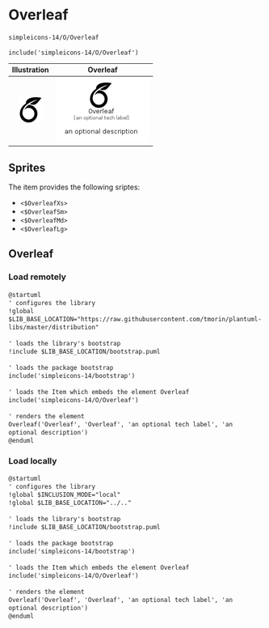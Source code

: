 # Overleaf


```text
simpleicons-14/O/Overleaf
```

```text
include('simpleicons-14/O/Overleaf')
```



| Illustration | Overleaf |
| :---: | :---: |
| ![illustration for Illustration](../../simpleicons-14/O/Overleaf.png) | ![illustration for Overleaf](../../simpleicons-14/O/Overleaf.Local.png) |



## Sprites
The item provides the following sriptes:

- `<$OverleafXs>`
- `<$OverleafSm>`
- `<$OverleafMd>`
- `<$OverleafLg>`





## Overleaf

### Load remotely
```plantuml
@startuml
' configures the library
!global $LIB_BASE_LOCATION="https://raw.githubusercontent.com/tmorin/plantuml-libs/master/distribution"

' loads the library's bootstrap
!include $LIB_BASE_LOCATION/bootstrap.puml

' loads the package bootstrap
include('simpleicons-14/bootstrap')

' loads the Item which embeds the element Overleaf
include('simpleicons-14/O/Overleaf')

' renders the element
Overleaf('Overleaf', 'Overleaf', 'an optional tech label', 'an optional description')
@enduml
```

### Load locally
```plantuml
@startuml
' configures the library
!global $INCLUSION_MODE="local"
!global $LIB_BASE_LOCATION="../.."

' loads the library's bootstrap
!include $LIB_BASE_LOCATION/bootstrap.puml

' loads the package bootstrap
include('simpleicons-14/bootstrap')

' loads the Item which embeds the element Overleaf
include('simpleicons-14/O/Overleaf')

' renders the element
Overleaf('Overleaf', 'Overleaf', 'an optional tech label', 'an optional description')
@enduml
```

